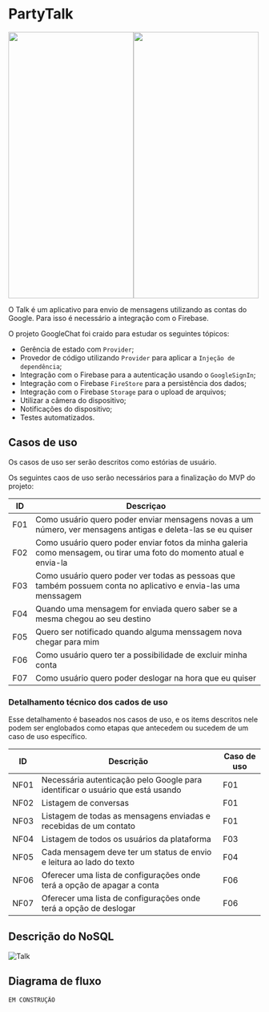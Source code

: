 # PartyTalk


<img src="https://user-images.githubusercontent.com/19677206/142435408-e99359bb-97ba-4ef5-9481-461a2362e955.png" width="250" height="531" /><img src="https://user-images.githubusercontent.com/19677206/142513496-d2243764-3ec3-479a-88f4-af1d1e7e9b56.png"  width="250" height="531" />


O Talk é um aplicativo para envio de mensagens utilizando as contas do Google. Para isso é necessário a integração com o Firebase.

O projeto GoogleChat foi craido para estudar os seguintes tópicos:

- Gerência de estado com `Provider`;
- Provedor de código utilizando `Provider` para aplicar a `Injeção de dependência`;
- Integração com o Firebase para a autenticação usando o `GoogleSignIn`;
- Integração com o Firebase `FireStore` para a persistência dos dados;
- Integração com o Firebase `Storage` para o upload de arquivos;
- Utilizar a câmera do dispositivo;
- Notificações do dispositivo;
- Testes automatizados.

## Casos de uso

Os casos de uso ser serão descritos como estórias de usuário.

Os seguintes caos de uso serão necessários para a finalização do MVP do projeto:

ID | Descriçao
-|-
F01| Como usuário quero poder enviar mensagens novas a um número, ver mensagens antigas e deleta-las se eu quiser
F02| Como usuário quero poder enviar fotos da minha galeria como mensagem, ou tirar uma foto do momento atual e envia-la
F03| Como usuário quero poder ver todas as pessoas que também possuem conta no aplicativo e envia-las uma menssagem
F04| Quando uma mensagem for enviada quero saber se a mesma chegou ao seu destino
F05| Quero ser notificado quando alguma menssagem nova chegar para mim
F06| Como usuário quero ter a possibilidade de excluir minha conta
F07| Como usuário quero poder deslogar na hora que eu quiser

### Detalhamento técnico dos cados de uso

Esse detalhamento é baseados nos casos de uso, e os items descritos nele podem ser englobados como etapas que antecedem ou sucedem  de um caso de uso específico.

ID | Descrição | Caso de uso
-|-|-
NF01 | Necessária autenticação pelo Google para identificar o usuário que está usando | F01
NF02 | Listagem de conversas | F01
NF03 | Listagem de todas as mensagens enviadas e recebidas de um contato | F01
NF04 | Listagem de todos os usuários da plataforma | F03
NF05 | Cada mensagem deve ter um status de envio e leitura ao lado do texto | F04
NF06 | Oferecer uma lista de configurações onde terá a opção de apagar a conta | F06
NF07 | Oferecer uma lista de configurações onde terá a opção de deslogar | F06

## Descrição do NoSQL
![Talk](https://user-images.githubusercontent.com/19677206/129483360-5ec40938-bda5-4840-be4f-1bbf4f31ef14.png)


## Diagrama de fluxo

```
EM CONSTRUÇÃO
```

